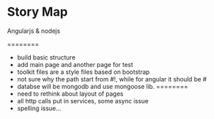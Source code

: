 # Story Map

Angularjs & nodejs

========
* build basic structure
* add main page and another page for test
* toolkit files are a style files based on bootstrap
* not sure why the path start from #!, while for angular it should be #
* databse will be mongodb and use mongoose lib.
========
* need to rethink about layout of pages
* all http calls put in services, some async issue
* spelling issue...